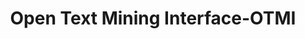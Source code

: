 ---
title: "Open Text Mining Interface-OTMI"

categories: ['']

tags: ['Open', 'Text', 'Mining', 'Interface', 'OTMI']

arabic: ['واجهات مفتوحة المصدر مبنية على التنقيب في النصوص']

publishers: ['المعالجة اﻵلية للنصوص العربية']

types: "word"

slug: ""
---